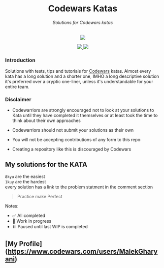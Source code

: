 <h1 align="center">Codewars Katas</h1>

<h6 align="center">
  Solutions for Codewars katas
</h6> 

<p align="center">
  <img src = "https://www.codewars.com/users/MalekGharyani/badges/large"/>
</p>  

<p align = "center">  
  <a href="https://github.com/sindresorhus/xo">
    <img src="https://img.shields.io/badge/code_style-XO-5ed9c7.svg?style=flat-square">
  </a>
  <a href="https://github.com/prettier/prettier">
    <img src="https://img.shields.io/badge/code_style-prettier-ff69b4.svg?style=flat-square">
  </a> </p>

  ### Introduction

Solutions with tests, tips and tutorials for <a href="https://www.codewars.com">Codewars</a> katas.
Almost every kata has a long solution and a shorter one, IMHO a long descriptive solution it's preferred over a cryptic one-liner, unless it's understandable for your entire team.

### Disclaimer

- Codewarriors are strongly encouraged not to look at your solutions to Kata until they have completed it themselves or at least took the time to think about their own approaches

* Codewarriors should not submit your solutions as their own

- You will not be accepting contributions of any form to this repo

* Creating a repository like this is discouraged by Codewars

## My solutions for the KATA

 `8kyu` are the easiest<br/>
 `1kuy` are the hardest<br/>
 every solution has a link to the problem statment in the comment section 


> Practice make Perfect

Notes:

- ✅ All completed
- 🚧 Work in progress
- ⏸️ Paused until last WIP is completed

## [My Profile] (https://www.codewars.com/users/MalekGharyani)

